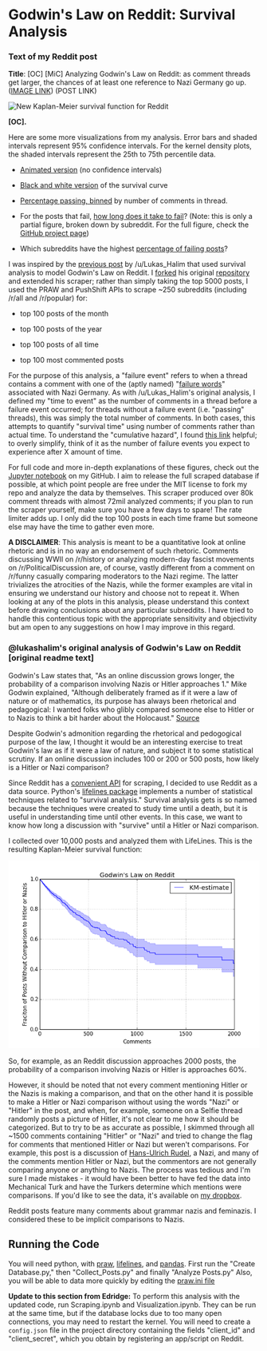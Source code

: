 # Godwin's Law on Reddit: Survival Analysis

### Text of my Reddit post

**Title**: [OC] [MiC] Analyzing Godwin's Law on Reddit: as comment threads get larger, the chances of at least one reference to Nazi Germany go up. ([IMAGE LINK](https://i.imgur.com/oA7SLQX.png)) (POST LINK)

![New Kaplan-Meier survival function for Reddit](https://i.imgur.com/oA7SLQX.png)

**[OC].** 

Here are some more visualizations from my analysis. Error bars and shaded intervals represent 95% confidence intervals. For the kernel density plots, the shaded intervals represent the 25th to 75th percentile data.

- [Animated version](https://gfycat.com/raggedantiquegrunion) (no confidence intervals)

- [Black and white version](https://i.imgur.com/NZW2S6w.png) of the survival curve

- [Percentage passing, binned](https://i.imgur.com/VXbQWZU.png) by number of comments in thread.

- For the posts that fail, [how long does it take to fail](https://i.imgur.com/y8rg90i.png)? (Note: this is only a partial figure, broken down by subreddit. For the full figure, check the [GitHub project page](https://github.com/edridgedsouza/GODWIN))

- Which subreddits have the highest [percentage of failing posts](https://i.imgur.com/M9JwMR0.png)?


I was inspired by the [previous post](https://www.reddit.com/r/dataisbeautiful/comments/2s0e7i/visualizing_godwins_law_on_reddit_oc/) by /u/Lukas_Halim that used survival analysis to model Godwin's Law on Reddit. I [forked](https://github.com/edridgedsouza/GODWIN) his original [repository](https://github.com/lukashalim/GODWIN) and extended his scraper; rather than simply taking the top 5000 posts, I used the PRAW and PushShift APIs to scrape ~250 subreddits (including /r/all and /r/popular) for:

- top 100 posts of the month

- top 100 posts of the year

- top 100 posts of all time

- top 100 most commented posts

For the purpose of this analysis, a "failure event" refers to when a thread contains a comment with one of the (aptly named) "[failure words](https://github.com/edridgedsouza/GODWIN/blob/master/godwin/Scraper.py#L42)" associated with Nazi Germany. As with /u/Lukas_Halim's original analysis, I defined my "time to event" as the number of comments in a thread before a failure event occurred; for threads without a failure event (i.e. "passing" threads), this was simply the total number of comments. In both cases, this attempts to quantify "survival time" using number of comments rather than actual time. To understand the "cumulative hazard", I found [this link](https://stats.stackexchange.com/a/60250) helpful; to overly simplify, think of it as the number of failure events you expect to experience after X amount of time.

For full code and more in-depth explanations of these figures, check out the [Jupyter notebook](https://github.com/edridgedsouza/GODWIN/blob/master/Visualization.ipynb) on my GitHub. I aim to release the full scraped database if possible, at which point people are free under the MIT license to fork my repo and analyze the data by themselves. This scraper produced over 80k comment threads with almost 72mil analyzed comments; if you plan to run the scraper yourself, make sure you have a few days to spare! The rate limiter adds up. I only did the top 100 posts in each time frame but someone else may have the time to gather even more.

**A DISCLAIMER**: This analysis is meant to be a quantitative look at online rhetoric and is in no way an endorsement of such rhetoric. Comments discussing WWII on /r/history or analyzing modern-day fascist movements on /r/PoliticalDiscussion are, of course, vastly different from a comment on /r/funny casually comparing moderators to the Nazi regime. The latter trivializes the atrocities of the Nazis, while the former examples are vital in ensuring we understand our history and choose not to repeat it. When looking at any of the plots in this analysis, please understand this context before drawing conclusions about any particular subreddits. I have tried to handle this contentious topic with the appropriate sensitivity and objectivity but am open to any suggestions on how I may improve in this regard.


### @lukashalim's original analysis of Godwin's Law on Reddit [original readme text]

Godwin's Law states that, "As an online discussion grows longer, the probability of a comparison involving Nazis or Hitler approaches 1." Mike Godwin explained, "Although deliberately framed as if it were a law of nature or of mathematics, its purpose has always been rhetorical and pedagogical: I wanted folks who glibly compared someone else to Hitler or to Nazis to think a bit harder about the Holocaust." [Source](http://jewcy.com/jewish-arts-and-culture/i_seem_be_verb_18_years_godwins_law#sthash.kLqPt6EY.dpuf) 

Despite Godwin's admonition regarding the rhetorical and pedogogical purpose of the law, I thought it would be an interesting exercise to treat Godwin's law as if it were a law of nature, and subject it to some statistical scrutiny. If an online discussion includes 100 or 200 or 500 posts, how likely is a Hitler or Nazi comparison? 

Since Reddit has a [convenient API](http://www.reddit.com/dev/api) for scraping, I decided to use Reddit as a data source. Python's [lifelines package](http://lifelines.readthedocs.org/en/latest/Intro%20to%20lifelines.html#estimating-the-survival-function-using-kaplan-meier) implements a number of statistical techniques related to "survival analysis." Survival analysis gets is so named because the techniques were created to study time until a death, but it is useful in understanding time until other events. In this case, we want to know how long a discussion with "survive" until a Hitler or Nazi comparison.

I collected over 10,000 posts and analyzed them with LifeLines. This is the resulting Kaplan-Meier survival function:

![Kaplan-Meier survival function for Reddit](Kaplan-Meier-Godwin.png)

So, for example, as an Reddit discussion approaches 2000 posts, the probability of a comparison involving Nazis or Hitler is approaches 60%.

However, it should be noted that not every comment mentioning Hitler or the Nazis is making a comparison, and that on the other hand it is possible to make a Hitler or Nazi comparison without using the words "Nazi" or "Hitler" in the post, and when, for example, someone on a Selfie thread randomly posts a picture of Hitler, it's not clear to me how it should be categorized. But to try to be as accurate as possible, I skimmed through all ~1500 comments containing "Hitler" or "Nazi" and tried to change the flag for comments that mentioned Hitler or Nazi but weren't comparisons. For example, this post is a discussion of [Hans-Ulrich Rudel](http://www.reddit.com/r/todayilearned/comments/2r07pm/til_hansulrich_rudel_is_the_only_person_to_be/cnbinj5), a Nazi, and many of the comments mention Hitler or Nazi, but the commentors are not generally comparing anyone or anything to Nazis. The process was tedious and I'm sure I made mistakes - it would have been better to have fed the data into Mechanical Turk and have the Turkers determine which mentions were comparisons. If you'd like to see the data, it's available on [my dropbox](https://www.dropbox.com/s/zs5pgihii86tpx2/Godwin.db?dl=0).

Reddit posts feature many comments about grammar nazis and feminazis. I considered these to be implicit comparisons to Nazis.

## Running the Code
You will need python, with [praw](https://praw.readthedocs.org/en/v2.1.19/), [lifelines](http://lifelines.readthedocs.org/en/latest/Quickstart.html), and [pandas](http://lifelines.readthedocs.org/en/latest/Quickstart.html).
First run the "Create Database.py," then "Collect_Posts.py" and finally "Analyze Posts.py"
Also, you will be able to data more quickly by editing the [praw.ini file](http://praw.readthedocs.org/en/latest/pages/configuration_files.html?highlight=ini)

**Update to this section from Edridge:** To perform this analysis with the updated code, run Scraping.ipynb and Visualization.ipynb.
They can be run at the same time, but if the database locks due to too many open connections, you may need to restart the kernel.
You will need to create a `config.json` file in the project directory containing the fields "client_id" and "client_secret",
which you obtain by registering an app/script on Reddit.
